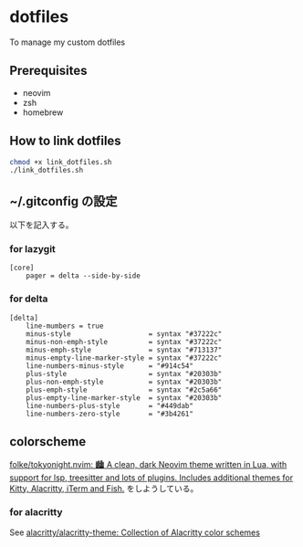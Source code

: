 # dotfiles

To manage my custom dotfiles

## Prerequisites

- neovim
- zsh
- homebrew

## How to link dotfiles

```bash
chmod +x link_dotfiles.sh
./link_dotfiles.sh
```

## ~/.gitconfig の設定

以下を記入する。

### for lazygit

```
[core]
    pager = delta --side-by-side
```

### for delta

```
[delta]
    line-mumbers = true
    minus-style                   = syntax "#37222c"
    minus-non-emph-style          = syntax "#37222c"
    minus-emph-style              = syntax "#713137"
    minus-empty-line-marker-style = syntax "#37222c"
    line-numbers-minus-style      = "#914c54"
    plus-style                    = syntax "#20303b"
    plus-non-emph-style           = syntax "#20303b"
    plus-emph-style               = syntax "#2c5a66"
    plus-empty-line-marker-style  = syntax "#20303b"
    line-numbers-plus-style       = "#449dab"
    line-numbers-zero-style       = "#3b4261"
```

## colorscheme

[folke/tokyonight.nvim: 🏙 A clean, dark Neovim theme written in Lua, with support for lsp, treesitter and lots of plugins. Includes additional themes for Kitty, Alacritty, iTerm and Fish.](https://github.com/folke/tokyonight.nvim) をしようしている。

### for alacritty

See [alacritty/alacritty-theme: Collection of Alacritty color schemes](https://github.com/alacritty/alacritty-theme?tab=readme-ov-file#installation)
